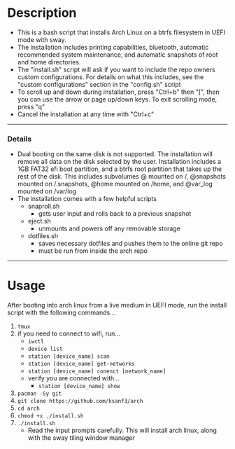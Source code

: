 # Description

- This is a bash script that installs Arch Linux on a btrfs filesystem in UEFI mode with sway.
- The installation includes printing capabilities, bluetooth, automatic recommended system maintenance, and automatic snapshots of root and home directories.
- The "install.sh" script will ask if you want to include the repo owners custom configurations. For details on what this includes, see the "custom configurations" section in the "config.sh" script
- To scroll up and down during installation, press "Ctrl+b" then "\[", then you can use the arrow or page up/down keys. To exit scrolling mode, press "q"
- Cancel the installation at any time with "Ctrl+c"
	
---

### Details

- Dual booting on the same disk is not supported. The installation will remove all data on the disk selected by the user. Installation includes a 1GB FAT32 efi boot partition, and a btrfs root partition that takes up the rest of the disk. This includes subvolumes @ mounted on /, @snapshots mounted on /.snapshots, @home mounted on /home, and @var_log mounted on /var/log
- The installation comes with a few helpful scripts
	- snaproll.sh
		- gets user input and rolls back to a previous snapshot
	- eject.sh
		- unmounts and powers off any removable storage
	- dotfiles.sh
		- saves necessary dotfiles and pushes them to the online git repo
		- must be run from inside the arch repo

---

# Usage

After booting into arch linux from a live medium in UEFI mode, run the install script with the following commands...
1. `tmux`
2. if you need to connect to wifi, run...
	- `iwctl`
	- `device list`
	- `station [device_name] scan`
	- `station [device_name] get-networks`
	- `station [device_name] conenct [network_name]`
	- verify you are connected with...
		- `station [device_name] show`
3. `pacman -Sy git` 
4. `git clone https://github.com/ksanf3/arch`
5. `cd arch`
6. `chmod +x ./install.sh`
7. `./install.sh`
	- Read the input prompts carefully. This will install arch linux, along with the sway tiling window manager
